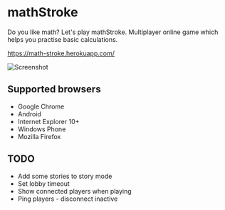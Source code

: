 mathStroke
==========

Do you like math? Let's play mathStroke. Multiplayer online game which helps you practise basic calculations.

https://math-stroke.herokuapp.com/

![Screenshot](https://raw.github.com/Onset/mathStroke/master/screenshot.png)

Supported browsers
--------
- Google Chrome
 - Android
- Internet Explorer 10+
 - Windows Phone
- Mozilla Firefox

TODO
--------
- Add some stories to story mode
- Set lobby timeout
- Show connected players when playing
- Ping players - disconnect inactive
